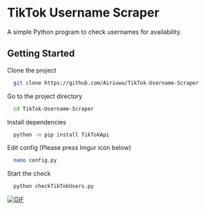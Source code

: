 
# TikTok Username Scraper

A simple Python program to check usernames for availability.



## Getting Started

Clone the project

```bash
  git clone https://github.com/Airiuwu/TikTok-Username-Scraper
```

Go to the project directory

```bash
  cd TikTok-Username-Scraper
```

Install dependencies

```bash
  python -m pip install TikTokApi
```

Edit config (Please press Imgur icon below)

```bash
  nano config.py
```

Start the check

```bash
  python checkTikTokUsers.py
```

[![GIF](https://upload.wikimedia.org/wikipedia/commons/thumb/e/e9/Imgur_logo.svg/80px-Imgur_logo.svg.png)](https://i.imgur.com/xsJmjnU.mp4)

